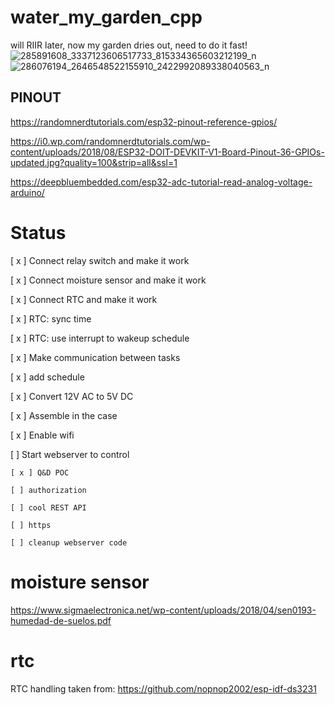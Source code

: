 # water_my_garden_cpp
will RIIR later, now my garden dries out, need to do it fast!
![285891608_3337123606517733_815334365603212199_n](https://user-images.githubusercontent.com/1136779/172473788-cb709ec7-fafa-4fea-adef-954032477c84.jpg)
![286076194_2646548522155910_2422992089338040563_n](https://user-images.githubusercontent.com/1136779/172473802-e5e4e7a6-0cc4-49eb-9eca-fc8e8e3cd3b3.jpg)


## PINOUT
https://randomnerdtutorials.com/esp32-pinout-reference-gpios/

https://i0.wp.com/randomnerdtutorials.com/wp-content/uploads/2018/08/ESP32-DOIT-DEVKIT-V1-Board-Pinout-36-GPIOs-updated.jpg?quality=100&strip=all&ssl=1

https://deepbluembedded.com/esp32-adc-tutorial-read-analog-voltage-arduino/


# Status
[ x ] Connect relay switch and make it work

[ x ] Connect moisture sensor and make it work

[ x ] Connect RTC and make it work

[ x ] RTC: sync time

[ x ] RTC: use interrupt to wakeup schedule

[ x ] Make communication between tasks

[ x ] add schedule

[ x ] Convert 12V AC to 5V DC

[ x ] Assemble in the case

[ x ] Enable wifi

[ ] Start webserver to control

    [ x ] Q&D POC

    [ ] authorization

    [ ] cool REST API

    [ ] https

    [ ] cleanup webserver code

# moisture sensor
https://www.sigmaelectronica.net/wp-content/uploads/2018/04/sen0193-humedad-de-suelos.pdf

# rtc
RTC handling taken from:
https://github.com/nopnop2002/esp-idf-ds3231

